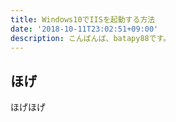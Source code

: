 ```yaml
---
title: Windows10でIISを起動する方法
date: '2018-10-11T23:02:51+09:00'
description: こんばんば、batapy88です。
---
```

## ほげ

ほげほげ
